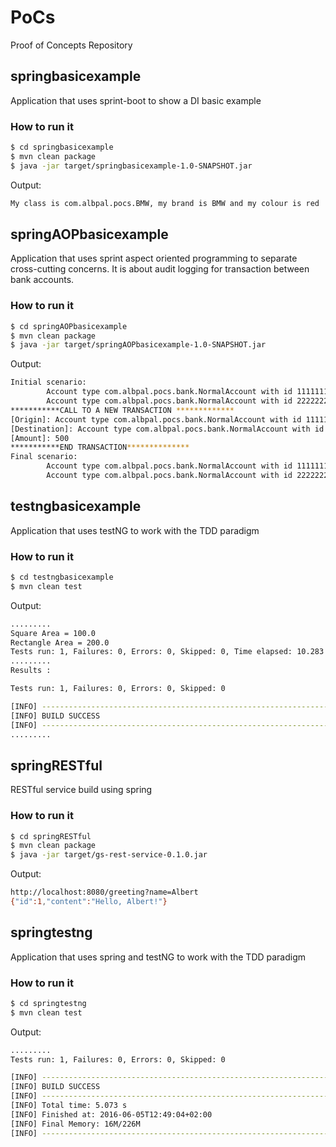 # PoCs
Proof of Concepts Repository
## springbasicexample
Application that uses sprint-boot to show a DI basic example
### How to run it

```bash
$ cd springbasicexample
$ mvn clean package
$ java -jar target/springbasicexample-1.0-SNAPSHOT.jar
```

Output:
```bash
My class is com.albpal.pocs.BMW, my brand is BMW and my colour is red
```

## springAOPbasicexample
Application that uses sprint aspect oriented programming to separate cross-cutting concerns. It is about audit logging for transaction between bank accounts.
### How to run it

```bash
$ cd springAOPbasicexample
$ mvn clean package
$ java -jar target/springAOPbasicexample-1.0-SNAPSHOT.jar
```

Output:
```bash
Initial scenario:
        Account type com.albpal.pocs.bank.NormalAccount with id 1111111 has 1000€
        Account type com.albpal.pocs.bank.NormalAccount with id 2222222 has 0€
***********CALL TO A NEW TRANSACTION *************
[Origin]: Account type com.albpal.pocs.bank.NormalAccount with id 1111111 has 1000€
[Destination]: Account type com.albpal.pocs.bank.NormalAccount with id 2222222 has 0€
[Amount]: 500
***********END TRANSACTION**************
Final scenario:
        Account type com.albpal.pocs.bank.NormalAccount with id 1111111 has 500€
        Account type com.albpal.pocs.bank.NormalAccount with id 2222222 has 500€
```

## testngbasicexample
Application that uses testNG to work with the TDD paradigm
### How to run it

```bash
$ cd testngbasicexample
$ mvn clean test
```

Output:
```bash
.........
Square Area = 100.0
Rectangle Area = 200.0
Tests run: 1, Failures: 0, Errors: 0, Skipped: 0, Time elapsed: 10.283 sec
.........
Results :

Tests run: 1, Failures: 0, Errors: 0, Skipped: 0

[INFO] ------------------------------------------------------------------------
[INFO] BUILD SUCCESS
[INFO] ------------------------------------------------------------------------
.........
```

## springRESTful
RESTful service build using spring
### How to run it

```bash
$ cd springRESTful
$ mvn clean package
$ java -jar target/gs-rest-service-0.1.0.jar
```

Output:
```bash
http://localhost:8080/greeting?name=Albert
{"id":1,"content":"Hello, Albert!"}
```

## springtestng
Application that uses spring and testNG to work with the TDD paradigm
### How to run it

```bash
$ cd springtestng
$ mvn clean test
```

Output:
```bash
.........
Tests run: 1, Failures: 0, Errors: 0, Skipped: 0

[INFO] ------------------------------------------------------------------------
[INFO] BUILD SUCCESS
[INFO] ------------------------------------------------------------------------
[INFO] Total time: 5.073 s
[INFO] Finished at: 2016-06-05T12:49:04+02:00
[INFO] Final Memory: 16M/226M
[INFO] ------------------------------------------------------------------------
```
